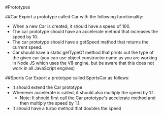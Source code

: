 #Prototypes

##Car
Export a prototype called Car with the following functionality:
- When a new Car is created, it should have a speed of 100.
- The car prototype should have an accelerate method that increases the speed by 10.
- The car prototype should have a getSpeed method that returns the current speed.
- Car should have a static getTypeOf method that prints out the type of the given car
(you can use object.constructor.name as you are working in Node JS which uses the V8 engine,
but be aware that this does not work in all JavaScript engines)

##Sports Car
Export a prototype called SportsCar as follows:
- It should extend the Car prototype
- Whenever accelerate is called, it should also multiply the speed by 1.1.
    - Note: It should first call the Car prototype's accelerate method and then multiply the speed by 1.1.
- It should have a turbo method that doubles the speed
